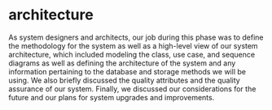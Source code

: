 # architecture
As system designers and architects, our job during this phase was to define the methodology for the system as well as a high-level view of our system architecture, which included modeling the class, use case, and sequence diagrams as well as defining the architecture of the system and any information pertaining to the database and storage methods we will be using. We also briefly discussed the quality attributes and the quality assurance of our system. Finally, we discussed our considerations for the future and our plans for system upgrades and improvements.
